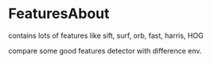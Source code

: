 # FeaturesAbout
contains lots of features like sift, surf, orb, fast, harris, HOG

compare some good features detector with difference env.

